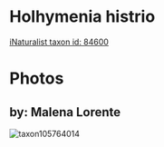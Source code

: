 
Holhymenia histrio
==================
  
[iNaturalist taxon id: 84600](https://www.inaturalist.org/taxa/84600)
# Photos

## by: Malena Lorente
  
![taxon105764014](https://inaturalist-open-data.s3.amazonaws.com/photos/113364182/medium.jpg)